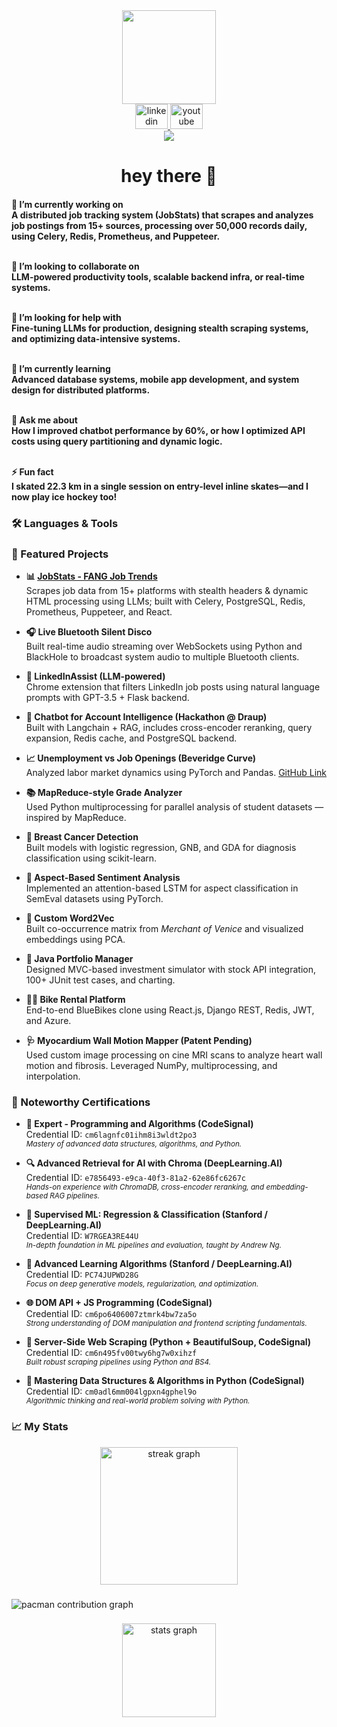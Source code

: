 <div align="center">
  <img height="150" src="https://media.giphy.com/media/M9gbBd9nbDrOTu1Mqx/giphy.gif" />
</div>

<div align="center">
  <a href="https://www.linkedin.com/in/samarth-mahendra-7aab5a114/" target="_blank">
    <img src="https://raw.githubusercontent.com/maurodesouza/profile-readme-generator/master/src/assets/icons/social/linkedin/default.svg" width="52" height="40" alt="linkedin logo" />
  </a>
  <a href="https://www.youtube.com/@msamarthmahendra8082" target="_blank">
    <img src="https://raw.githubusercontent.com/maurodesouza/profile-readme-generator/master/src/assets/icons/social/youtube/default.svg" width="52" height="40" alt="youtube logo" />
  </a>
</div>

<div align="center">
  <img src="https://visitor-badge.laobi.icu/badge?page_id=samarthmahendra.samarthmahendra" />
</div>

<h1 align="center">hey there 👋</h1>

<h4 align="left">
🎯 I’m currently working on<br>
A distributed job tracking system (JobStats) that scrapes and analyzes job postings from 15+ sources, processing over 50,000 records daily, using Celery, Redis, Prometheus, and Puppeteer.<br><br>

🤝 I’m looking to collaborate on<br>
LLM-powered productivity tools, scalable backend infra, or real-time systems.<br><br>

🧠 I’m looking for help with<br>
Fine-tuning LLMs for production, designing stealth scraping systems, and optimizing data-intensive systems.<br><br>

🌱 I’m currently learning<br>
Advanced database systems, mobile app development, and system design for distributed platforms.<br><br>

💬 Ask me about<br>
How I improved chatbot performance by 60%, or how I optimized API costs using query partitioning and dynamic logic.<br><br>

⚡ Fun fact<br>
I skated 22.3 km in a single session on entry-level inline skates—and I now play ice hockey too!
</h4>

<h3 align="left">🛠 Languages & Tools</h3>

<!-- Add your existing icons block here -->

<h3 align="left">🚀 Featured Projects</h3>

- **📊 [JobStats - FANG Job Trends](https://github.com/SamarthMahendra/StealthProject)**  
  Scrapes job data from 15+ platforms with stealth headers & dynamic HTML processing using LLMs; built with Celery, PostgreSQL, Redis, Prometheus, Puppeteer, and React.

- **🎧 Live Bluetooth Silent Disco**  
  Built real-time audio streaming over WebSockets using Python and BlackHole to broadcast system audio to multiple Bluetooth clients.

- **🧠 LinkedInAssist (LLM-powered)**  
  Chrome extension that filters LinkedIn job posts using natural language prompts with GPT-3.5 + Flask backend.

- **💬 Chatbot for Account Intelligence (Hackathon @ Draup)**  
  Built with Langchain + RAG, includes cross-encoder reranking, query expansion, Redis cache, and PostgreSQL backend.

- **📈 Unemployment vs Job Openings (Beveridge Curve)**  
  Analyzed labor market dynamics using PyTorch and Pandas. [GitHub Link](https://github.com/SamarthMahendra/Unemployment-Rate-vs.-Job-Openings-Beveridge-Curve)

- **📚 MapReduce-style Grade Analyzer**  
  Used Python multiprocessing for parallel analysis of student datasets — inspired by MapReduce.

- **🧪 Breast Cancer Detection**  
  Built models with logistic regression, GNB, and GDA for diagnosis classification using scikit-learn.

- **💬 Aspect-Based Sentiment Analysis**  
  Implemented an attention-based LSTM for aspect classification in SemEval datasets using PyTorch.

- **📕 Custom Word2Vec**  
  Built co-occurrence matrix from *Merchant of Venice* and visualized embeddings using PCA.

- **🧮 Java Portfolio Manager**  
  Designed MVC-based investment simulator with stock API integration, 100+ JUnit test cases, and charting.

- **🚴‍♂️ Bike Rental Platform**  
  End-to-end BlueBikes clone using React.js, Django REST, Redis, JWT, and Azure.

- **🩺 Myocardium Wall Motion Mapper (Patent Pending)**  
  Used custom image processing on cine MRI scans to analyze heart wall motion and fibrosis. Leveraged NumPy, multiprocessing, and interpolation.

<h3 align="left">📜 Noteworthy Certifications</h3>

- **🧠 Expert - Programming and Algorithms (CodeSignal)**  
  Credential ID: `cm6lagnfc01ihm8i3wldt2po3`  
  <sub><i>Mastery of advanced data structures, algorithms, and Python.</i></sub>

- **🔍 Advanced Retrieval for AI with Chroma (DeepLearning.AI)**  
  Credential ID: `e7856493-e9ca-40f3-81a2-62e86fc6267c`  
  <sub><i>Hands-on experience with ChromaDB, cross-encoder reranking, and embedding-based RAG pipelines.</i></sub>

- **🧪 Supervised ML: Regression & Classification (Stanford / DeepLearning.AI)**  
  Credential ID: `W7RGEA3RE44U`  
  <sub><i>In-depth foundation in ML pipelines and evaluation, taught by Andrew Ng.</i></sub>

- **🧬 Advanced Learning Algorithms (Stanford / DeepLearning.AI)**  
  Credential ID: `PC74JUPWD28G`  
  <sub><i>Focus on deep generative models, regularization, and optimization.</i></sub>

- **🌐 DOM API + JS Programming (CodeSignal)**  
  Credential ID: `cm6po6406007ztmrk4bw7za5o`  
  <sub><i>Strong understanding of DOM manipulation and frontend scripting fundamentals.</i></sub>

- **🐍 Server-Side Web Scraping (Python + BeautifulSoup, CodeSignal)**  
  Credential ID: `cm6n495fv00twy6hg7w0xihzf`  
  <sub><i>Built robust scraping pipelines using Python and BS4.</i></sub>

- **🧰 Mastering Data Structures & Algorithms in Python (CodeSignal)**  
  Credential ID: `cm0adl6mm004lgpxn4gphel9o`  
  <sub><i>Algorithmic thinking and real-world problem solving with Python.</i></sub>

###
<h3 align="left">📈 My Stats</h3>


<div align="center">
  <img src="https://streak-stats.demolab.com?user=samarthmahendra&locale=en&mode=daily&theme=dark&hide_border=false&border_radius=5&order=3" height="220" alt="streak graph"  />
</div>

###

<picture>
  <source media="(prefers-color-scheme: dark)" srcset="https://raw.githubusercontent.com/samarthmahendra/samarthmahendra/output/pacman-contribution-graph-dark.svg">
  <source media="(prefers-color-scheme: light)" srcset="https://raw.githubusercontent.com/samarthmahendra/samarthmahendra/output/pacman-contribution-graph.svg">
  <img alt="pacman contribution graph" src="https://raw.githubusercontent.com/samarthmahendra/samarthmahendra/output/pacman-contribution-graph.svg">
</picture>

###

<div align="center">
  <img src="https://github-readme-stats.vercel.app/api?username=samarthmahendra&show_icons=true&count_private=true&theme=dracula&hide_title=false&hide_border=false" height="150" alt="stats graph" />
</div>
